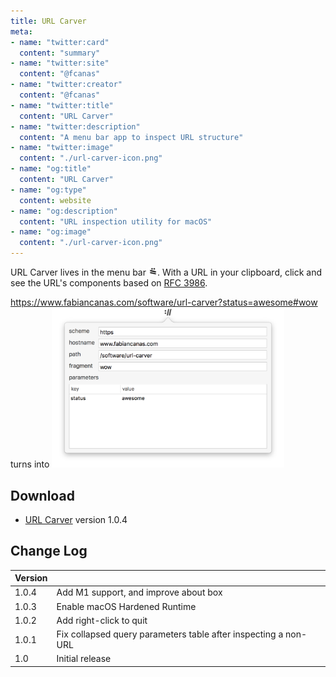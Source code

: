 ```yaml
---
title: URL Carver
meta:
- name: "twitter:card"
  content: "summary"
- name: "twitter:site"
  content: "@fcanas"
- name: "twitter:creator"
  content: "@fcanas"
- name: "twitter:title"
  content: "URL Carver"
- name: "twitter:description"
  content: "A menu bar app to inspect URL structure"
- name: "twitter:image"
  content: "./url-carver-icon.png"
- name: "og:title"
  content: "URL Carver"
- name: "og:type"
  content: website
- name: "og:description"
  content: "URL inspection utility for macOS"
- name: "og:image"
  content: "./url-carver-icon.png"
---
```


URL Carver lives in the menu bar <picture><source srcset="url-carver-icon-dark.png" media="(prefers-color-scheme: dark)"><img src="url-carver-icon.png" style="height:1em"/></picture>. With a URL in your clipboard, click and see the URL's components based on [RFC 3986](https://www.ietf.org/rfc/rfc3986.txt).

https://www.fabiancanas.com/software/url-carver?status=awesome#wow turns into
<picture><source srcset="./url-carver-screenshot-dark.png" media="(prefers-color-scheme: dark)"><img src="./url-carver-screenshot.png" width="372"/></picture>

## Download
* [URL Carver](URL-Carver.zip) version 1.0.4

## Change Log

| Version | |
|---------|-|
| 1.0.4 | Add M1 support, and improve about box |
| 1.0.3 | Enable macOS Hardened Runtime |
| 1.0.2 | Add right-click to quit |
| 1.0.1 | Fix collapsed query parameters table after inspecting a non-URL |
| 1.0   | Initial release                                                 |
